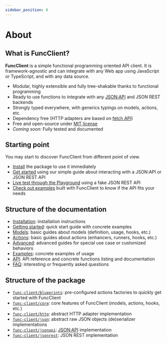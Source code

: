 ```yaml
---
sidebar_position: 0
---
```


# About

## What is FuncClient?

**FuncClient** is a simple functional programming oriented API client. It is
framework-agnostic and can integrate with any Web app using JavaScript or
TypeScript, and with any data source.

-   Modular, highly extensible and fully tree-shakable thanks to functional
    programming
-   Ready to use functions to integrate with any
    [JSON:API](https://jsonapi.org/) and JSON REST backends
-   Strongly typed everywhere, with generics typings on models, actions, etc.
-   Dependency free (HTTP adapters are based on
    [fetch API](https://developer.mozilla.org/en-US/docs/Web/API/Fetch_API))
-   Free and open-source under
    [MIT license](https://opensource.org/licenses/MIT)
-   _Coming soon:_ Fully tested and documented

## Starting point

You may start to discover FuncClient from different point of view.

-   [Install](/docs/installation) the package to use it immediately
-   [Get started](/docs/getting-started) using our simple guide about
    interacting with a JSON:API or JSON REST API
-   [Live test through the Playground](https://stackblitz.com/edit/func-client?file=playground.ts)
    using a fake JSON REST API
-   [Check out examples](/docs/category/examples) built with FuncClient to know
    if the API fits your needs

## Structure of the documentation

-   [Installation](/docs/installation): installation instructions
-   [Getting started](/docs/getting-started): quick start guide with concrete
    examples
-   [Models](/docs/models): basic guides about models (definition, usage, hooks,
    etc.)
-   [Actions](/docs/actions): basic guides about actions (enhancers, runners,
    hooks, etc.)
-   [Advanced](/docs/category/advanced): advanced guides for special use case or
    customized behaviors
-   [Examples](/docs/category/examples): concrete examples of usage
-   [API](/docs/category/api): API reference and concrete functions listing and
    documentation
-   [FAQ](/docs/faq): interesting or frequently asked questions

## Structure of the package

-   [`func-client/blueprints`](/docs/api/func-client/modules/blueprints):
    pre-configured actions factories to quickly get started with FuncClient
-   [`func-client/core`](/docs/api/func-client/modules/core): core features of
    FuncClient (models, actions, hooks, etc.)
-   [`func-client/http`](/docs/api/func-client/modules/http): abstract HTTP
    adapter implementation
-   [`func-client/json`](/docs/api/func-client/modules/json): abstract raw JSON
    objects (de)serializer implementations
-   [`func-client/jsonapi`](/docs/api/func-client/modules/jsonapi):
    [JSON:API](https://jsonapi.org) implementation
-   [`func-client/jsonrest`](/docs/api/func-client/modules/jsonrest): JSON REST
    implementation
